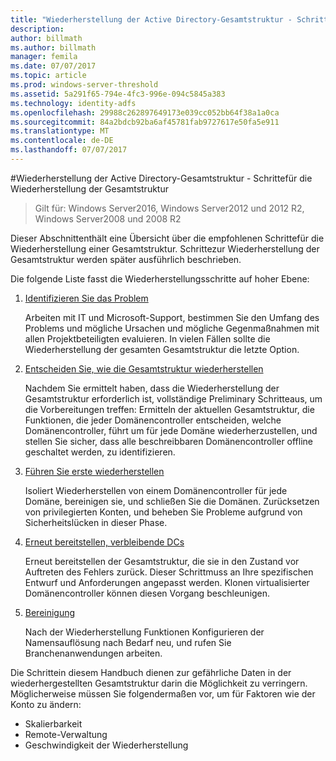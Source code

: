 ```yaml
---
title: "Wiederherstellung der Active Directory-Gesamtstruktur - Schrittefür die Wiederherstellung der Gesamtstruktur"
description: 
author: billmath
ms.author: billmath
manager: femila
ms.date: 07/07/2017
ms.topic: article
ms.prod: windows-server-threshold
ms.assetid: 5a291f65-794e-4fc3-996e-094c5845a383
ms.technology: identity-adfs
ms.openlocfilehash: 29988c262897649173e039cc052bb64f38a1a0ca
ms.sourcegitcommit: 84a2bdcb92ba6af45781fab9727617e50fa5e911
ms.translationtype: MT
ms.contentlocale: de-DE
ms.lasthandoff: 07/07/2017
---
```

#<a name="ad-forest-recovery---steps-for-restoring-the-forest"></a>Wiederherstellung der Active Directory-Gesamtstruktur - Schrittefür die Wiederherstellung der Gesamtstruktur 

>Gilt für: Windows Server2016, Windows Server2012 und 2012 R2, Windows Server2008 und 2008 R2

Dieser Abschnittenthält eine Übersicht über die empfohlenen Schrittefür die Wiederherstellung einer Gesamtstruktur. Schrittezur Wiederherstellung der Gesamtstruktur werden später ausführlich beschrieben.  
  
 Die folgende Liste fasst die Wiederherstellungsschritte auf hoher Ebene:  
  
1.  [Identifizieren Sie das Problem](AD-Forest-Recovery-Identify-the-Problem.md)  
  
     Arbeiten mit IT und Microsoft-Support, bestimmen Sie den Umfang des Problems und mögliche Ursachen und mögliche Gegenmaßnahmen mit allen Projektbeteiligten evaluieren. In vielen Fällen sollte die Wiederherstellung der gesamten Gesamtstruktur die letzte Option.  
  
2.  [Entscheiden Sie, wie die Gesamtstruktur wiederherstellen](AD-Forest-Recovery-Determine-how-to-Recover.md)  
  
     Nachdem Sie ermittelt haben, dass die Wiederherstellung der Gesamtstruktur erforderlich ist, vollständige Preliminary Schritteaus, um die Vorbereitungen treffen: Ermitteln der aktuellen Gesamtstruktur, die Funktionen, die jeder Domänencontroller entscheiden, welche Domänencontroller, führt um für jede Domäne wiederherzustellen, und stellen Sie sicher, dass alle beschreibbaren Domänencontroller offline geschaltet werden, zu identifizieren.  
  
3.  [Führen Sie erste wiederherstellen](AD-Forest-Recovery-Perform-initial-recovery.md)  
  
     Isoliert Wiederherstellen von einem Domänencontroller für jede Domäne, bereinigen sie, und schließen Sie die Domänen. Zurücksetzen von privilegierten Konten, und beheben Sie Probleme aufgrund von Sicherheitslücken in dieser Phase.  
  
4.  [Erneut bereitstellen, verbleibende DCs](AD-Forest-Recovery-Restore-Additional-DCs.md)  
  
     Erneut bereitstellen der Gesamtstruktur, die sie in den Zustand vor Auftreten des Fehlers zurück. Dieser Schrittmuss an Ihre spezifischen Entwurf und Anforderungen angepasst werden. Klonen virtualisierter Domänencontroller können diesen Vorgang beschleunigen.  
  
5.  [Bereinigung](AD-Forest-Recovery-Cleanup.md)  
  
     Nach der Wiederherstellung Funktionen Konfigurieren der Namensauflösung nach Bedarf neu, und rufen Sie Branchenanwendungen arbeiten.  

  
 Die Schrittein diesem Handbuch dienen zur gefährliche Daten in der wiederhergestellten Gesamtstruktur darin die Möglichkeit zu verringern. Möglicherweise müssen Sie folgendermaßen vor, um für Faktoren wie der Konto zu ändern:  
  
-   Skalierbarkeit  
-   Remote-Verwaltung  
-   Geschwindigkeit der Wiederherstellung  

